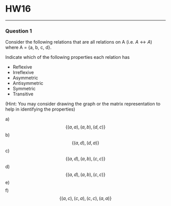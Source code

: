 # HW16
---
### Question 1
Consider the following relations that are all relations on A (i.e. $A \leftrightarrow A$) where A = {a, b, c, d}. 

Indicate which of the following properties each relation has
- Reflexive
- Irreflexive
- Asymmetric
- Antisymmetric
- Symmetric
- Transitive

(Hint: You may consider drawing the graph or the matrix representation to help in identifying the properties)

a) $$\{(a,a), (a,b),(d,c)\}$$
b) $$\{(a,d), (d,a)\}$$
c) $$\{(a,d),(a,b),(c,c)\}$$
d) $$\{(a,d), (a,b), (c,c)\}$$
e)$${}$$
f)$$\{(a,c),(c,a),(c,c),(a,a)\}$$
